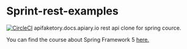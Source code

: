 # Sprint-rest-examples
[![CircleCI](https://circleci.com/gh/sintah/sprint-rest-examples.svg?style=svg)](https://circleci.com/gh/sintah/sprint-rest-examples)
apifaketory.docs.apiary.io rest api clone for spring cource.

You can find the course about Spring Framework 5 [here.](http://courses.springframework.guru/p/spring-framework-5-begginer-to-guru/?product_id=363173)